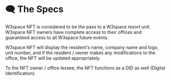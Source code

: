 # 🗨 The Specs

W3space NFT is considered to be the pass to a W3space resort unit. W3space NFT owners have complete access to their offices and guaranteed access to all W3space future events.

W3space NFT will display the resident's name, company name and logo, unit number, and if the resident / owner makes any modifications to the office, the NFT will be updated appropriately.&#x20;

To the NFT owner / office lessee, the NFT functions as a DID as well (Digital Identification).
